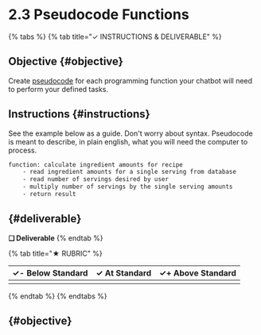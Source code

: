 # 2.3 Pseudocode Functions

{% tabs %}
{% tab title="✓  INSTRUCTIONS & DELIVERABLE" %}
## Objective {#objective}

Create [pseudocode](https://en.wikipedia.org/wiki/Pseudocode) for each programming function your chatbot will need to perform your defined tasks.

## Instructions {#instructions}

See the example below as a guide. Don't worry about syntax. Pseudocode is meant to describe, in plain english, what you will need the computer to process.

```diff
function: calculate ingredient amounts for recipe    
    - read ingredient amounts for a single serving from database    
    - read number of servings desired by user    
    - multiply number of servings by the single serving amounts    
    - return result
```

##   {#deliverable}

**❏ Deliverable**
{% endtab %}

{% tab title="★  RUBRIC" %}


| ✓- Below Standard | ✓ At Standard | ✓+ Above Standard |
| :--- | :--- | :--- |
|  |  |  |
{% endtab %}
{% endtabs %}

##   {#objective}

